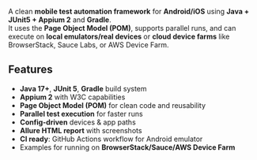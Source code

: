 A clean **mobile test automation framework** for **Android/iOS** using **Java + JUnit5 + Appium 2** and **Gradle**.  
It uses the **Page Object Model (POM)**, supports parallel runs, and can execute on **local emulators/real devices** or **cloud device farms** like BrowserStack, Sauce Labs, or AWS Device Farm.

## Features

- **Java 17+**, **JUnit 5**, **Gradle** build system
- **Appium 2** with W3C capabilities
- **Page Object Model (POM)** for clean code and reusability
- **Parallel test execution** for faster runs
- **Config-driven** devices & app paths
- **Allure HTML report** with screenshots
- **CI ready**: GitHub Actions workflow for Android emulator
- Examples for running on **BrowserStack/Sauce/AWS Device Farm**
